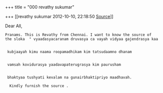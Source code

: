 +++
title = "000 revathy sukumar"

+++
[[revathy sukumar	2012-10-10, 22:18:50 [Source](https://groups.google.com/g/bvparishat/c/t05EWulzBhQ)]]



Dear All,

    Pranams. This is Revathy from Chennai. I want to know the source of the sloka  " vyaadasyacaranam druvasya ca vayah vidyaa gajendrasya kaa

                                   
     kubjaayah kimu naama roopamadhikam kim tatsudaamno dhanam

                                   
     vamsah kovidurasya yaadavapaterugrasya kim paurusham

                                   
     bhaktyaa tushyati kevalam na gunairbhaktipriyo maadhavah.

      Kindly furnish the source .


